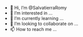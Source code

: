 - 👋 Hi, I’m @SalvatierraRomy
- 👀 I’m interested in ...
- 🌱 I’m currently learning ...
- 💞️ I’m looking to collaborate on ...
- 📫 How to reach me ...

<!---
SalvatierraRomy/SalvatierraRomy is a ✨ special ✨ repository because its `README.md` (this file) appears on your GitHub profile.
You can click the Preview link to take a look at your changes.
--->
